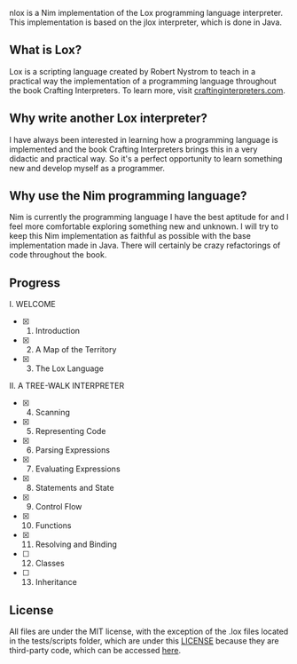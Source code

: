 nlox is a Nim implementation of the Lox programming language interpreter. This implementation is based on the jlox interpreter, which is done in Java.

## What is Lox?
Lox is a scripting language created by Robert Nystrom to teach in a practical way the implementation of a programming language throughout the book Crafting Interpreters. To learn more, visit [craftinginterpreters.com](https://www.craftinginterpreters.com/).

## Why write another Lox interpreter?
I have always been interested in learning how a programming language is implemented and the book Crafting Interpreters brings this in a very didactic and practical way. So it's a perfect opportunity to learn something new and develop myself as a programmer.

## Why use the Nim programming language?
Nim is currently the programming language I have the best aptitude for and I feel more comfortable exploring something new and unknown. I will try to keep this Nim implementation as faithful as possible with the base implementation made in Java. There will certainly be crazy refactorings of code throughout the book.

## Progress
I. WELCOME
- [x] 1. Introduction
- [x] 2. A Map of the Territory
- [x] 3. The Lox Language

II. A TREE-WALK INTERPRETER
- [x] 4. Scanning
- [x] 5. Representing Code
- [x] 6. Parsing Expressions
- [x] 7. Evaluating Expressions
- [x] 8. Statements and State
- [x] 9. Control Flow
- [x] 10. Functions
- [x] 11. Resolving and Binding
- [ ] 12. Classes
- [ ] 13. Inheritance

## License
All files are under the MIT license, with the exception of the .lox files located in the tests/scripts folder, which are under this [LICENSE](/tests/scripts/LICENSE) because they are third-party code, which can be accessed [here](https://github.com/munificent/craftinginterpreters/tree/master/test).
